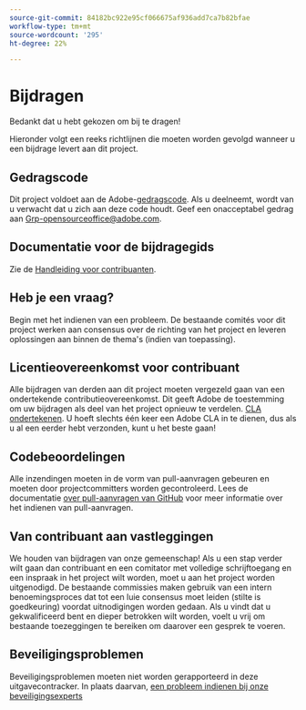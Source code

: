 ```yaml
---
source-git-commit: 84182bc922e95cf066675af936add7ca7b82bfae
workflow-type: tm+mt
source-wordcount: '295'
ht-degree: 22%

---
```

# Bijdragen

Bedankt dat u hebt gekozen om bij te dragen!

Hieronder volgt een reeks richtlijnen die moeten worden gevolgd wanneer u een bijdrage levert aan dit project.

## Gedragscode

Dit project voldoet aan de Adobe-[gedragscode](../code-of-conduct.md). Als u deelneemt, wordt van u verwacht dat u zich aan deze code houdt. Geef een onacceptabel gedrag aan
[Grp-opensourceoffice@adobe.com](../mailto:Grp-opensourceoffice@adobe.com).

## Documentatie voor de bijdragegids

Zie de [Handleiding voor contribuanten](https://experienceleague.adobe.com/docs/contributor/contributor-guide/introduction.html).

## Heb je een vraag?

Begin met het indienen van een probleem. De bestaande comités voor dit project werken aan consensus over de richting van het project en leveren oplossingen aan binnen de thema&#39;s (indien van toepassing).

## Licentieovereenkomst voor contribuant

Alle bijdragen van derden aan dit project moeten vergezeld gaan van een ondertekende contributieovereenkomst. Dit geeft Adobe de toestemming om uw bijdragen als deel van het project opnieuw te verdelen. [CLA ondertekenen](http://opensource.adobe.com/cla.html). U hoeft slechts één keer een Adobe CLA in te dienen, dus als u al een eerder hebt verzonden, kunt u het beste gaan!

## Codebeoordelingen

Alle inzendingen moeten in de vorm van pull-aanvragen gebeuren en moeten door projectcommitters worden gecontroleerd. Lees de documentatie [over pull-aanvragen van GitHub](https://help.github.com/articles/about-pull-requests/) voor meer informatie over het indienen van pull-aanvragen.

<!--
Lastly, please follow the [pull request template](../PULL_REQUEST_TEMPLATE.md) when
submitting a pull request!
-->

## Van contribuant aan vastleggingen

We houden van bijdragen van onze gemeenschap! Als u een stap verder wilt gaan dan contribuant en een comitator met volledige schrijftoegang en een inspraak in het project wilt worden, moet u aan het project worden uitgenodigd. De bestaande commissies maken gebruik van een intern benoemingsproces dat tot een luie consensus moet leiden (stilte is goedkeuring) voordat uitnodigingen worden gedaan. Als u vindt dat u gekwalificeerd bent en dieper betrokken wilt worden, voelt u vrij om bestaande toezeggingen te bereiken om daarover een gesprek te voeren.

## Beveiligingsproblemen

Beveiligingsproblemen moeten niet worden gerapporteerd in deze uitgavecontracker. In plaats daarvan, [een probleem indienen bij onze beveiligingsexperts](https://helpx.adobe.com/security/alertus.html)
